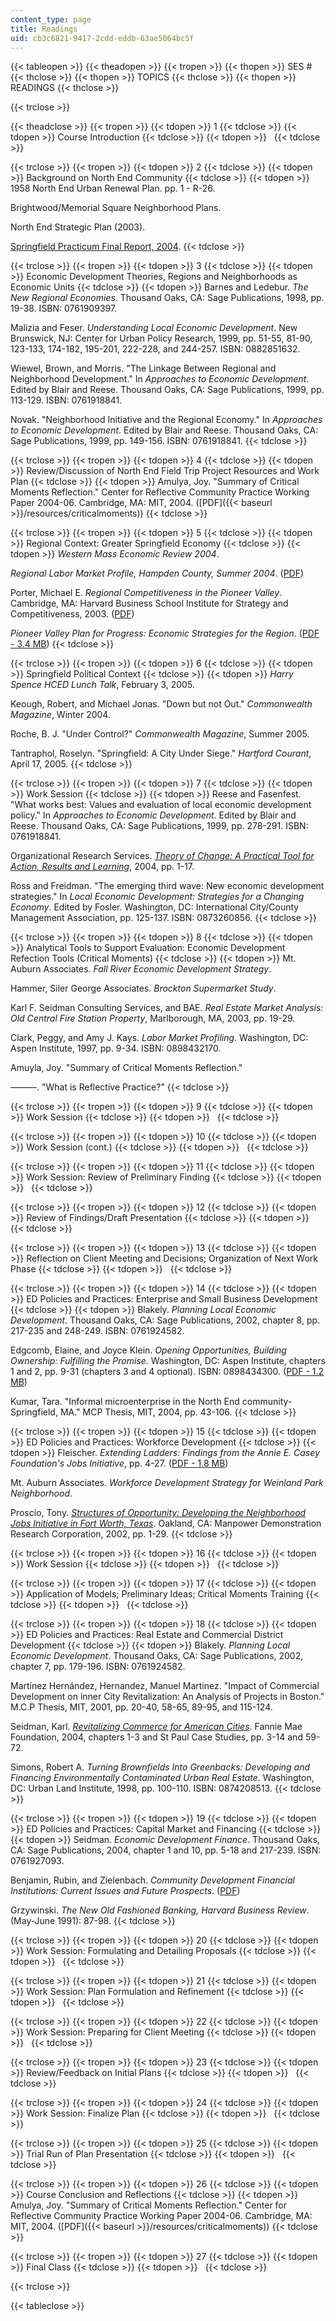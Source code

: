 ```yaml
---
content_type: page
title: Readings
uid: cb3c6821-9417-2cdd-eddb-63ae5064bc5f
---
```


{{< tableopen >}}
{{< theadopen >}}
{{< tropen >}}
{{< thopen >}}
SES #
{{< thclose >}}
{{< thopen >}}
TOPICS
{{< thclose >}}
{{< thopen >}}
READINGS
{{< thclose >}}

{{< trclose >}}

{{< theadclose >}}
{{< tropen >}}
{{< tdopen >}}
1
{{< tdclose >}}
{{< tdopen >}}
Course Introduction
{{< tdclose >}}
{{< tdopen >}}
 
{{< tdclose >}}

{{< trclose >}}
{{< tropen >}}
{{< tdopen >}}
2
{{< tdclose >}}
{{< tdopen >}}
Background on North End Community
{{< tdclose >}}
{{< tdopen >}}
1958 North End Urban Renewal Plan. pp. 1 - R-26.  
  
Brightwood/Memorial Square Neighborhood Plans.  
  
North End Strategic Plan (2003).  
  
[Springfield Practicum Final Report, 2004](/courses/11-945-springfield-studio-spring-2004/pages/projects).
{{< tdclose >}}

{{< trclose >}}
{{< tropen >}}
{{< tdopen >}}
3
{{< tdclose >}}
{{< tdopen >}}
Economic Development Theories, Regions and Neighborhoods as Economic Units
{{< tdclose >}}
{{< tdopen >}}
Barnes and Ledebur. _The New Regional Economies_. Thousand Oaks, CA: Sage Publications, 1998, pp. 19-38. ISBN: 0761909397.  
  
Malizia and Feser. _Understanding Local Economic Development_. New Brunswick, NJ: Center for Urban Policy Research, 1999, pp. 51-55, 81-90, 123-133, 174-182, 195-201, 222-228, and 244-257. ISBN: 0882851632.  
  
Wiewel, Brown, and Morris. "The Linkage Between Regional and Neighborhood Development." In _Approaches to Economic Development_. Edited by Blair and Reese. Thousand Oaks, CA: Sage Publications, 1999, pp. 113-129. ISBN: 0761918841.  
  
Novak. "Neighborhood Initiative and the Regional Economy." In _Approaches to Economic Development_. Edited by Blair and Reese. Thousand Oaks, CA: Sage Publications, 1999, pp. 149-156. ISBN: 0761918841.
{{< tdclose >}}

{{< trclose >}}
{{< tropen >}}
{{< tdopen >}}
4
{{< tdclose >}}
{{< tdopen >}}
Review/Discussion of North End Field Trip Project Resources and Work Plan
{{< tdclose >}}
{{< tdopen >}}
Amulya, Joy. "Summary of Critical Moments Reflection." Center for Reflective Community Practice Working Paper 2004-06. Cambridge, MA: MIT, 2004. ([PDF]({{< baseurl >}}/resources/criticalmoments))
{{< tdclose >}}

{{< trclose >}}
{{< tropen >}}
{{< tdopen >}}
5
{{< tdclose >}}
{{< tdopen >}}
Regional Context: Greater Springfield Economy
{{< tdclose >}}
{{< tdopen >}}
_Western Mass Economic Review 2004_.  
  
_Regional Labor Market Profile, Hampden County, Summer 2004_. ([PDF](http://lmi2.detma.org/lmi/pdf/profiles/Hampden_Regional_Profile.pdf))  
  
Porter, Michael E. _Regional Competitiveness in the Pioneer Valley_. Cambridge, MA: Harvard Business School Institute for Strategy and Competitiveness, 2003. ([PDF](http://www.hbs.edu/faculty/Publication%20Files/MA_RCC_PioneerValley_eed60f82-6b7d-418f-98a1-32a10981cc7b.pdf))  
  
_Pioneer Valley Plan for Progress: Economic Strategies for the Region_. ([PDF - 3.4 MB](http://www.pvpc.org/sites/default/files/06_pfp_bk.pdf))
{{< tdclose >}}

{{< trclose >}}
{{< tropen >}}
{{< tdopen >}}
6
{{< tdclose >}}
{{< tdopen >}}
Springfield Political Context
{{< tdclose >}}
{{< tdopen >}}
_Harry Spence HCED Lunch Talk_, February 3, 2005.  
  
Keough, Robert, and Michael Jonas. "Down but not Out." _Commonwealth Magazine_, Winter 2004.  
  
Roche, B. J. "Under Control?" _Commonwealth Magazine_, Summer 2005.  
  
Tantraphol, Roselyn. "Springfield: A City Under Siege." _Hartford Courant_, April 17, 2005.
{{< tdclose >}}

{{< trclose >}}
{{< tropen >}}
{{< tdopen >}}
7
{{< tdclose >}}
{{< tdopen >}}
Work Session
{{< tdclose >}}
{{< tdopen >}}
Reese and Fasenfest. "What works best: Values and evaluation of local economic development policy." In _Approaches to Economic Development_. Edited by Blair and Reese. Thousand Oaks, CA: Sage Publications, 1999, pp. 278-291. ISBN: 0761918841.  
  
Organizational Research Services. _[Theory of Change: A Practical Tool for Action, Results and Learning](http://www.issuelab.org/research/theory_of_change_a_practical_tool_for_action_results_and_learning)_, 2004, pp. 1-17.  
  
Ross and Freidman. "The emerging third wave: New economic development strategies." In _Local Economic Development: Strategies for a Changing Economy_. Edited by Fosler. Washington, DC: International City/County Management Association, pp. 125-137. ISBN: 0873260856.
{{< tdclose >}}

{{< trclose >}}
{{< tropen >}}
{{< tdopen >}}
8
{{< tdclose >}}
{{< tdopen >}}
Analytical Tools to Support Evaluation: Economic Development Refection Tools (Critical Moments)
{{< tdclose >}}
{{< tdopen >}}
Mt. Auburn Associates. _Fall River Economic Development Strategy_.  
  
Hammer, Siler George Associates. _Brockton Supermarket Study_.  
  
Karl F. Seidman Consulting Services, and BAE. _Real Estate Market Analysis: Old Central Fire Station Property_, Marlborough, MA, 2003, pp. 19-29.  
  
Clark, Peggy, and Amy J. Kays. _Labor Market Profiling_. Washington, DC: Aspen Institute, 1997, pp. 9-34. ISBN: 0898432170.  
  
Amuyla, Joy. "Summary of Critical Moments Reflection."  
  
———. "What is Reflective Practice?"
{{< tdclose >}}

{{< trclose >}}
{{< tropen >}}
{{< tdopen >}}
9
{{< tdclose >}}
{{< tdopen >}}
Work Session
{{< tdclose >}}
{{< tdopen >}}
 
{{< tdclose >}}

{{< trclose >}}
{{< tropen >}}
{{< tdopen >}}
10
{{< tdclose >}}
{{< tdopen >}}
Work Session (cont.)
{{< tdclose >}}
{{< tdopen >}}
 
{{< tdclose >}}

{{< trclose >}}
{{< tropen >}}
{{< tdopen >}}
11
{{< tdclose >}}
{{< tdopen >}}
Work Session: Review of Preliminary Finding
{{< tdclose >}}
{{< tdopen >}}
 
{{< tdclose >}}

{{< trclose >}}
{{< tropen >}}
{{< tdopen >}}
12
{{< tdclose >}}
{{< tdopen >}}
Review of Findings/Draft Presentation
{{< tdclose >}}
{{< tdopen >}}
 
{{< tdclose >}}

{{< trclose >}}
{{< tropen >}}
{{< tdopen >}}
13
{{< tdclose >}}
{{< tdopen >}}
Reflection on Client Meeting and Decisions; Organization of Next Work Phase
{{< tdclose >}}
{{< tdopen >}}
 
{{< tdclose >}}

{{< trclose >}}
{{< tropen >}}
{{< tdopen >}}
14
{{< tdclose >}}
{{< tdopen >}}
ED Policies and Practices: Enterprise and Small Business Development
{{< tdclose >}}
{{< tdopen >}}
Blakely. _Planning Local Economic Development_. Thousand Oaks, CA: Sage Publications, 2002, chapter 8, pp. 217-235 and 248-249. ISBN: 0761924582.  
  
Edgcomb, Elaine, and Joyce Klein. _Opening Opportunities, Building Ownership: Fulfilling the Promise_. Washington, DC: Aspen Institute, chapters 1 and 2, pp. 9-31 (chapters 3 and 4 optional). ISBN: 0898434300. ([PDF - 1.2 MB](http://fieldus.org/publications/FulfillingthePromise.pdf))  
  
Kumar, Tara. "Informal microenterprise in the North End community-Springfield, MA." MCP Thesis, MIT, 2004, pp. 43-106.
{{< tdclose >}}

{{< trclose >}}
{{< tropen >}}
{{< tdopen >}}
15
{{< tdclose >}}
{{< tdopen >}}
ED Policies and Practices: Workforce Development
{{< tdclose >}}
{{< tdopen >}}
Fleischer. _Extending Ladders: Findings from the Annie E. Casey Foundation's Jobs Initiative_, pp. 4-27. ([PDF - 1.8 MB](https://files.eric.ed.gov/fulltext/ED465069.pdf))  
  
Mt. Auburn Associates. _Workforce Development Strategy for Weinland Park Neighborhood_.  
  
Proscio, Tony. [_Structures of Opportunity: Developing the Neighborhood Jobs Initiative in Fort Worth, Texas_](http://www.mdrc.org/publications/73/overview.html). Oakland, CA: Manpower Demonstration Research Corporation, 2002, pp. 1-29.
{{< tdclose >}}

{{< trclose >}}
{{< tropen >}}
{{< tdopen >}}
16
{{< tdclose >}}
{{< tdopen >}}
Work Session
{{< tdclose >}}
{{< tdopen >}}
 
{{< tdclose >}}

{{< trclose >}}
{{< tropen >}}
{{< tdopen >}}
17
{{< tdclose >}}
{{< tdopen >}}
Application of Models; Preliminary Ideas; Critical Moments Training
{{< tdclose >}}
{{< tdopen >}}
 
{{< tdclose >}}

{{< trclose >}}
{{< tropen >}}
{{< tdopen >}}
18
{{< tdclose >}}
{{< tdopen >}}
ED Policies and Practices: Real Estate and Commercial District Development
{{< tdclose >}}
{{< tdopen >}}
Blakely. _Planning Local Economic Development_. Thousand Oaks, CA: Sage Publications, 2002, chapter 7, pp. 179-196. ISBN: 0761924582.  
  
Martínez Hernández, Hernandez, Manuel Martinez. "Impact of Commercial Development on inner City Revitalization: An Analysis of Projects in Boston." M.C.P Thesis, MIT, 2001, pp. 20-40, 58-65, 89-95, and 115-124.  
  
Seidman, Karl. [_Revitalizing Commerce for American Cities_](https://www.innovations.harvard.edu/revitalizing-commerce-american-cities-practitioners-guide-urban-main-street-programs). Fannie Mae Foundation, 2004, chapters 1-3 and St Paul Case Studies, pp. 3-14 and 59-72.  
  
Simons, Robert A. _Turning Brownfields Into Greenbacks: Developing and Financing Environmentally Contaminated Urban Real Estate_. Washington, DC: Urban Land Institute, 1998, pp. 100-110. ISBN: 0874208513.
{{< tdclose >}}

{{< trclose >}}
{{< tropen >}}
{{< tdopen >}}
19
{{< tdclose >}}
{{< tdopen >}}
ED Policies and Practices: Capital Market and Financing
{{< tdclose >}}
{{< tdopen >}}
Seidman. _Economic Development Finance_. Thousand Oaks, CA: Sage Publications, 2004, chapter 1 and 10, pp. 5-18 and 217-239. ISBN: 0761927093.  
  
Benjamin, Rubin, and Zielenbach. _Community Development Financial Institutions: Current Issues and Future Prospects_. ([PDF](http://www.federalreserve.gov/communityaffairs/national/CA_Conf_SusCommDev/pdf/zeilenbachsean.pdf))  
  
Grzywinski. _The New Old Fashioned Banking, Harvard Business Review_. (May-June 1991): 87-98.
{{< tdclose >}}

{{< trclose >}}
{{< tropen >}}
{{< tdopen >}}
20
{{< tdclose >}}
{{< tdopen >}}
Work Session: Formulating and Detailing Proposals
{{< tdclose >}}
{{< tdopen >}}
 
{{< tdclose >}}

{{< trclose >}}
{{< tropen >}}
{{< tdopen >}}
21
{{< tdclose >}}
{{< tdopen >}}
Work Session: Plan Formulation and Refinement
{{< tdclose >}}
{{< tdopen >}}
 
{{< tdclose >}}

{{< trclose >}}
{{< tropen >}}
{{< tdopen >}}
22
{{< tdclose >}}
{{< tdopen >}}
Work Session: Preparing for Client Meeting
{{< tdclose >}}
{{< tdopen >}}
 
{{< tdclose >}}

{{< trclose >}}
{{< tropen >}}
{{< tdopen >}}
23
{{< tdclose >}}
{{< tdopen >}}
Review/Feedback on Initial Plans
{{< tdclose >}}
{{< tdopen >}}
 
{{< tdclose >}}

{{< trclose >}}
{{< tropen >}}
{{< tdopen >}}
24
{{< tdclose >}}
{{< tdopen >}}
Work Session: Finalize Plan
{{< tdclose >}}
{{< tdopen >}}
 
{{< tdclose >}}

{{< trclose >}}
{{< tropen >}}
{{< tdopen >}}
25
{{< tdclose >}}
{{< tdopen >}}
Trial Run of Plan Presentation
{{< tdclose >}}
{{< tdopen >}}
 
{{< tdclose >}}

{{< trclose >}}
{{< tropen >}}
{{< tdopen >}}
26
{{< tdclose >}}
{{< tdopen >}}
Course Conclusion and Reflections
{{< tdclose >}}
{{< tdopen >}}
Amulya, Joy. "Summary of Critical Moments Reflection." Center for Reflective Community Practice Working Paper 2004-06. Cambridge, MA: MIT, 2004. ([PDF]({{< baseurl >}}/resources/criticalmoments))
{{< tdclose >}}

{{< trclose >}}
{{< tropen >}}
{{< tdopen >}}
27
{{< tdclose >}}
{{< tdopen >}}
Final Class
{{< tdclose >}}
{{< tdopen >}}
 
{{< tdclose >}}

{{< trclose >}}

{{< tableclose >}}